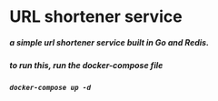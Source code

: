 # URL shortener service
##### a simple url shortener service built in Go and Redis.
##### to run this, run the docker-compose file
##### ```docker-compose up -d ```